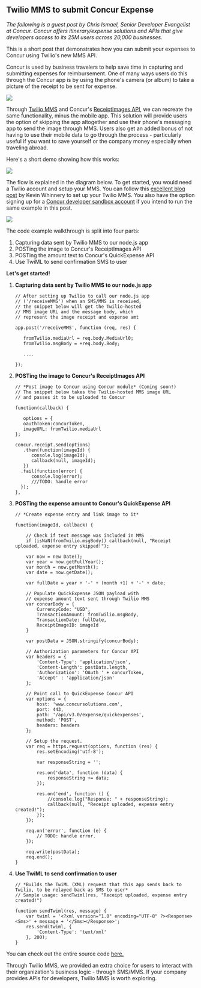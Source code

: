 ## Twilio MMS to submit Concur Expense

_The following is a guest post by Chris Ismael, Senior Developer Evangelist at Concur.  Concur offers itinerary/expense solutions and APIs that give developers access to its 25M users across 20,000 businesses._

This is a short post that demonstrates how you can submit your expenses to Concur using Twilio's new MMS API.

Concur is used by business travelers to help save time in capturing and submitting expenses for reimbursement. One of many ways users do this through the Concur app is by using the phone's camera (or album) to take a picture of the receipt to be sent for expense.


![](https://jfqcza.bn1301.livefilestore.com/y2pdcqo0d4eNhIJGkAJJSwspXb6kNyfUPOasr3W3pCw_3ROd6B64lSAvPoG3jq8bhTyPjD3ujpYK8WC2PXglZCjFGKN91k_vD7ppANGDXtPW78/cameraDemo.PNG?psid=1)


Through [Twilio MMS](https://www.twilio.com/mms) and Concur's [ReceiptImages API](https://www.concursolutions.com/api/docs/index.html#!/ReceiptImages), we can recreate the same functionality, minus the mobile app.  This solution will provide users the option of skipping the app altogether and use their phone's messaging app to send the image through MMS. Users also get an added bonus of not having to use their mobile data to go through the process - particularly useful if you want to save yourself or the company money especially when traveling abroad.

Here's a short demo showing how this works:

<a target="_blank" href="https://www.youtube.com/watch?v=jvaKLyyWjLc"><img src="https://jfqcza.bn1301.livefilestore.com/y2poj9tBy1iIuc6IpTGZLnap0ab3cAm6hutsXwK2_YYlhqOpqNX1iQhclvxClMRr6kQNcHAfmkqQVUUHzMWW4uc9AZU0Yt4CHyeDlnc3d6cT3o/Capture%201.PNG?psid=1" /></a>

The flow is explained in the diagram below.  To get started, you would need a Twilio account and setup your MMS.  You can follow this [excellent blog post](https://www.twilio.com/blog/2014/09/getting-started-with-twilio-mms.html) by Kevin Whinnery to set up your Twilio MMS.  You also have the option signing up for a [Concur developer sandbox account](https://developer.concur.com/) if you intend to run the same example in this post.

![](https://jfqcza.bn1301.livefilestore.com/y2pG-OH8zIcw6SXk_SdQxwVpfztEoFBmkPq41sn_yiFtOp3fL0gPiytvpbYs_G0sxsURzQLunNZWBXsU3s1eMtkPuW42gk5wc7WOB2VqY1d-5g/TwilioConcur60.png?psid=1)

The code example walkthrough is split into four parts:

1.  Capturing data sent by Twilio MMS to our node.js app
2.  POSTing the image to Concur's ReceiptImages API
3.  POSTing the amount text to Concur's QuickExpense API
4.  Use TwiML to send confirmation SMS to user

**Let's get started!**

1.  **Capturing data sent by Twilio MMS to our node.js app**

        // After setting up Twilio to call our node.js app 
        // ('/receiveMMS') when an SMS/MMS is received,
        // the snippet below will get the Twilio-hosted
        // MMS image URL and the message body, which
        // represent the image receipt and expense amt
        
        app.post('/receiveMMS', function (req, res) {
       
	       fromTwilio.mediaUrl = req.body.MediaUrl0;
	       fromTwilio.msgBody = +req.body.Body;  
     	                 
	       ....
	
        });

2.  **POSTing the image to Concur's ReceiptImages API**

    	// *Post image to Concur using Concur module* (Coming soon!)
        // The snippet below takes the Twilio-hosted MMS image URL
        // and passes it to be uploaded to Concur
      
        function(callback) {
 
	       options = {
		   oauthToken:concurToken,
		   imageURL: fromTwilio.mediaUrl
	    };
 
	    concur.receipt.send(options)
	       .then(function(imageId) {
		      console.log(imageId);
		      callback(null, imageId);
	       })
	      .fail(function(error) {
		      console.log(error);
		      ///TODO: handle error
	      });
        },

3.  **POSTing the expense amount to Concur's QuickExpense API**

        // *Create expense entry and link image to it*
 
        function(imageId, callback) {
 
	        // Check if text message was included in MMS
	        if (isNaN(fromTwilio.msgBody)) callback(null, "Receipt uploaded, expense entry skipped!");
 
	        var now = new Date();
	        var year = now.getFullYear();
	        var month = now.getMonth();
	        var date = now.getDate();
 
	        var fullDate = year + '-' + (month +1) + '-' + date;
 
	        // Populate QuickExpense JSON payload with
	        // expense amount text sent through Twilio MMS
	        var concurBody = {
	        	CurrencyCode: "USD",
	        	TransactionAmount: fromTwilio.msgBody,
	        	TransactionDate: fullDate,
	        	ReceiptImageID: imageId
        	}
        
        	var postData = JSON.stringify(concurBody);
        
        	// Authorization parameters for Concur API
        	var headers = {
        		'Content-Type': 'application/json',
        		'Content-Length': postData.length,
        		'Authorization': 'OAuth ' + concurToken,
        		'Accept' : 'application/json'
        	};
        
        	// Point call to QuickExpense Concur API
        	var options = {
        		host: 'www.concursolutions.com',
        		port: 443,
        		path: '/api/v3.0/expense/quickexpenses',
        		method: 'POST',
        		headers: headers
        	};
        
        	// Setup the request.
        	var req = https.request(options, function (res) {
        		res.setEncoding('utf-8');
        
        		var responseString = '';
        
		        res.on('data', function (data) {
		    	    responseString += data;
        	    });
            
            	res.on('end', function () {
			        //console.log("Response: " + responseString);
			        callback(null, "Receipt uploaded, expense entry created!");
		        });
            });
        
            req.on('error', function (e) {
		        // TODO: handle error.
            });
        
            req.write(postData);
            req.end();
        }

4.  **Use TwiML to send confirmation to user**

        // *Builds the TwiML (XML) request that this app sends back to Twilio, to be relayed back as SMS to user*
        // Sample usage: sendTwiml(res, "Receipt uploaded, expense entry created!")
 
        function sendTwiml(res, message) {
            var twiml = '<?xml version="1.0" encoding="UTF-8" ?><Response><Sms>' + message + '</Sms></Response>';
            res.send(twiml, {
                'Content-Type': 'text/xml'
            }, 200);
        }

You can check out the entire source code [here.](https://github.com/ismaelc/TwilioConcurMMS)

Through Twilio MMS, we provided an extra choice for users to interact with their organization's business logic - through SMS/MMS. If your company provides APIs for developers, Twilio MMS is worth exploring.